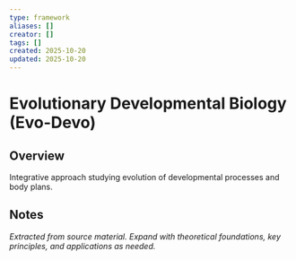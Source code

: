 ```yaml
---
type: framework
aliases: []
creator: []
tags: []
created: 2025-10-20
updated: 2025-10-20
---
```


# Evolutionary Developmental Biology (Evo-Devo)

## Overview

Integrative approach studying evolution of developmental processes and body plans.

## Notes

*Extracted from source material. Expand with theoretical foundations, key principles, and applications as needed.*
